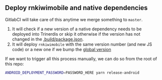 ## Deploy rnkiwimobile and native dependencies

GitlabCI will take care of this anytime we merge something to `master`. 

1. It will check if a new version of a native dependency needs to be deployed into Trinerdis or skip it otherwise if the version has not changed in the [.build/package.json](../../.build/package.json#L8-L10). 
2. It will deploy `rnkiwimobile` with the same version number (and new JS code) or a new one if we bump the [global version](../../.build/package.json#L3)

If we want to trigger all this process manually, we can do so from the root of this repo:

```bash
ANDROID_DEPLOYMENT_PASSWORD=PASSWORD_HERE yarn release-android
```
